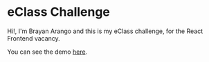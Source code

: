 # eClass Challenge

Hi!, I'm Brayan Arango and this is my eClass challenge, for the React
Frontend vacancy.

You can see the demo [here](https://br3y1n.github.io/eclass-challenge/).
